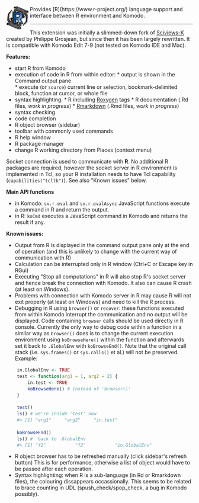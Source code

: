 <img align="left" src="img/logo.png" alt="KomodoR logo" />
Provides [R](https://www.r-project.org/) language support and interface between 
R environment and Komodo.

***

This extension was initially a slimmed-down fork of
[Sciviews-K](http://komodoide.com/packages/addons/sciviews-r/) created by 
Philippe Grosjean, but since then it has been largely rewritten. 
It is compatible with Komodo Edit 7-9 (not tested on Komodo IDE and Mac).


**Features:**

* start R from Komodo
* execution of code in R from within editor:
      * output is shown in the Command output pane  
      * execute (or `source`) current line or selection, bookmark-delimited 
        block, function at cursor, or whole file 
* syntax highlighting:
      * R including [Roxygen](http://roxygen.org/) tags
      * R documentation (.Rd files, *work in progress*)
      * [Rmarkdown](https://cran.r-project.org/package=rmarkdown) 
        (.Rmd files, *work in progress*)
* syntax checking
* code completion
* R object browser (sidebar)
* toolbar with commonly used commands
* R help window
* R package manager
* change R working directory from Places (context menu)

Socket connection is used to communicate with **R**. No additional R 
packages are required, however the socket server in R environment is implemented
in Tcl, so your R installation needs to have Tcl capability 
(`capabilities("tcltk")`). See also "Known issues" below.


**Main API functions**

*  in Komodo: `sv.r.eval` and `sv.r.evalAsync` JavaScript functions execute a 
   command in R and return the output.
*  in R: `koCmd` executes a JavaScript command in Komodo and returns the result 
   if any.


**Known issues:**

* Output from R is displayed in the command output pane only at the end of 
  operation (and this is unlikely to change with the current way of 
  communication with R)
* Calculation can be interrupted only in R window (Ctrl+C or Escape key in RGui)
* Executing "Stop all computations" in R will also stop R's socket server and hence
  break the connection with Komodo. It also can cause R crash (at least on Windows).
* Problems with connection with Komodo server in R may cause R will not exit 
  properly (at least on Windows) and need to kill the R process.
* Debugging in R using `browser()` or `recover`: these functions executed
  from within Komodo interrupt the communication and no output will be 
  displayed. Code containing `browser` calls should be used directly 
  in R console. Currently the only way to debug code within a function in a 
  similar way as `browser()` does is to change the current execution environment
  using `koBrowseHere()` within the function and afterwards set it back 
  to `.GlobalEnv` with `koBrowseEnd()`. Note that the original call stack (i.e. 
  `sys.frames()` or `sys.calls()` et al.) will not be preserved.
  Example:

```r
    in.GlobalEnv <- TRUE
    test <- function(arg1 = 1, arg2 = 2) {
        in.test <- TRUE
        koBrowseHere() # instead of 'browser()'
    }

    test()
    ls() # we're inside 'test' now
    #> [1] "arg1"     "arg2"     "in.test"
    
    koBrowseEnd()
    ls() #  back to .GlobalEnv
    #> [1] "f1"           "f2"           "in.GlobalEnv"
```
* R object browser has to be refreshed manually (click sidebar's refresh button)
  This is for performance, otherwise a list of object would have to be passed 
  after each operation.
* Syntax highlighting: when R is a sub-language (in Rd or Rmarkdown files), the 
  colouring dissappears occassionally. This seems to be related to brace 
  counting in UDL (spush_check/spop_check, a bug in Komodo possibly).
